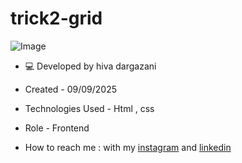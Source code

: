 # trick2-grid

![Image](https://github.com/user-attachments/assets/ae03759e-0d82-44e7-9e0f-2b75baca8e42)





- 💻 Developed by hiva dargazani

- Created - 09/09/2025

- Technologies Used - Html , css 

- Role - Frontend

- How to reach me : with my [instagram](https://www.instagram.com/hivadi.dev) and [linkedin](https://www.linkedin.com/in/hivadi.dev)

